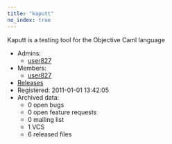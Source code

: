 ```yaml
---
title: "kaputt"
no_index: true
---
```


Kaputt is a testing tool for the Objective Caml language


* Admins:
  * [user827](/users/user827)
* Members:
  * [user827](/users/user827)
* [Releases](https://download.ocamlcore.org/kaputt)
* Registered: 2011-01-01 13:42:05
* Archived data:
  * 0 open bugs
  * 0 open feature requests
  * 0 mailing list
  * 1 VCS
  * 6 released files
